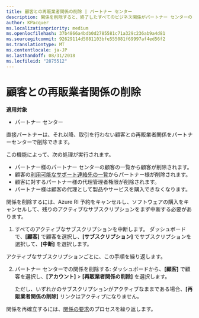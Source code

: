 ```yaml
---
title: 顧客との再販業者関係の削除 | パートナー センター
description: 関係を削除すると、終了したすべてのビジネス関係がパートナー センターのビューから削除されます。
author: KPacquer
ms.localizationpriority: medium
ms.openlocfilehash: 37b4866a4bdb0d2785581c71a329c236ab9a4d81
ms.sourcegitcommit: 92629114d5081103bfe555081f69997af4ed56f2
ms.translationtype: MT
ms.contentlocale: ja-JP
ms.lasthandoff: 08/31/2018
ms.locfileid: "2875512"
---
```

# <a name="remove-a-reseller-relationship-with-a-customer"></a>顧客との再販業者関係の削除

**適用対象**

-   パートナー センター

直接パートナーは、それ以降、取引を行わない顧客との再販業者関係をパートナーセンターで削除できます。 

この機能によって、次の処理が実行されます。
*  パートナー様のパートナー センターの顧客の一覧から顧客が削除されます。
*  顧客の[利用可能なサポート連絡先の一覧](assign-support-contacts.md)からパートナー様が削除されます。
*  顧客に対するパートナー様の代理管理者権限が削除されます。
*  パートナー様は顧客の代理として製品やサービスを購入できなくなります。

関係を削除するには、Azure RI 予約をキャンセルし、ソフトウェアの購入をキャンセルして、残りのアクティブなサブスクリプションをまず中断する必要があります。

1.  すべてのアクティブなサブスクリプションを中断します。 ダッシュボードで、**[顧客]** で顧客を選択し、**[サブスクリプション]** でサブスクリプションを選択して、**[中断]** を選択します。 

   アクティブなサブスクリプションごとに、この手順を繰り返します。

2.  パートナー センターでの関係を削除する: ダッシュボードから、**[顧客]** で顧客を選択し、**[アカウント]** > **[再販業者関係の削除]** を選択します。

    ただし、いずれかのサブスクリプションがアクティブなままである場合、**[再販業者関係の削除]** リンクはアクティブになりません。 

関係を再確立するには、[関係の要求](request-a-relationship-with-a-customer.md)のプロセスを繰り返します。
